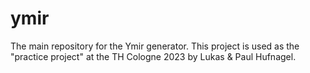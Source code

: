 # ymir
The main repository for the Ymir generator. This project is used as the "practice project" at the TH Cologne 2023 by Lukas & Paul Hufnagel.
